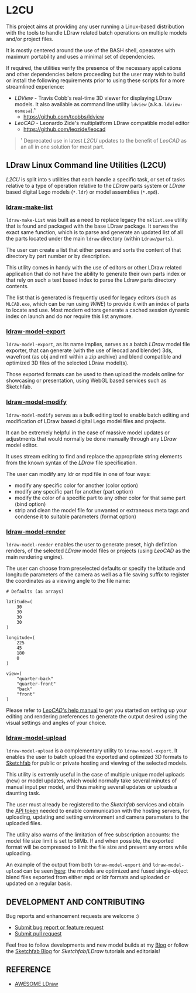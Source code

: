 # L2CU

This project aims at providing any user running a Linux-based distribution with the tools to handle LDraw related batch operations on multiple models and/or project files.

It is mostly centered around the use of the BASH shell, opearates with maximum portability and uses a minimal set of dependencies.

If required, the utilities verify the presence of the necessary applications and other dependencies before proceeding but the user may wish to build or install the following requirements prior to using these scripts for a more streamlined experience:

- *LDView* - Travis Cobb's real-time 3D viewer for displaying LDraw models. It also available as command line utility `ldview` (a.k.a. `ldview-osmesa`).¹
  -  https://github.com/tcobbs/ldview
- *LeoCAD* - Leonardo Zide's multiplatform LDraw compatible model editor
  -  https://github.com/leozide/leocad

> ¹ Deprecated use in latest *L2CU* updates to the benefit of *LeoCAD* as an all in one solution for most part.

## LDraw Linux Command line Utilities (L2CU)

*L2CU* is split into `5` utilities that each handle a specific task, or set of tasks relative to a type of operation relative to the *LDraw* parts system or *LDraw* based digital Lego models (`*.ldr`) or model assemblies (`*.mpd`).

### [ldraw-make-list](https://github.com/nathaneltitane/ldraw/blob/master/ldraw-make-list)

`ldraw-make-List` was built as a need to replace legacy the `mklist.exe` utility that is found and packaged with the base LDraw package. It serves the exact same function, which is to parse and generate an updated list of all the parts located under the main `ldraw` directory (within `Ldraw/parts`).

The user can create a list that either parses and sorts the content of that directory by part number or by description.

This utility comes in handy with the use of editors or other LDraw related application that do not have the ability to generate their own parts index or that rely on such a text based index to parse the Ldraw parts directory contents.

The list that is generated is frequently used for legacy editors (such as `MLCAD.exe`, which can be run using *WINE*) to provide it with an index of parts to locate and use. Most modern editors generate a cached session dynamic index on launch and do nor require this list anymore.

### [ldraw-model-export](https://github.com/nathaneltitane/ldraw/blob/master/ldraw-model-export)

`ldraw-model-export`, as its name implies, serves as a batch *LDraw* model file exporter, that can generate (with the use of leocad and blender) 3ds, wavefront (as obj and mtl within a zip archive) and blend compatible and optimized 3D files of the selected LDraw model(s).

Those exported formats can be used to then upload the models online for showcasing or presentation, using WebGL based services such as Sketchfab.

### [ldraw-model-modify](https://github.com/nathaneltitane/ldraw/blob/master/ldraw-model-modify)

`ldraw-model-modify` serves as a bulk editing tool to enable batch editing and modification of LDraw based digital Lego model files and projects.

It can be extremely helpful in the case of massive model updates or adjustments that would normally be done manually through any *LDraw* model editor.

It uses stream editing to find and replace the appropriate string elements from the known syntax of the *LDraw* file specification.

The user can modify any ldr or mpd file in one of four ways:

- modify any specific color for another (color option)
- modify any specific part for another (part option)
- modify the color of a specific part to any other color for that same part (bind option)
- strip and clean the model file for unwanted or extraneous meta tags and condense it to suitable parameters (format option)

### [ldraw-model-render](https://github.com/nathaneltitane/ldraw/blob/master/ldraw-model-render)

`ldraw-model-render` enables the user to generate preset, high defintion renders, of the selected *LDraw* model files or projects (using *LeoCAD* as the main rendering engine).

The user can choose from preselected defaults or specify the latitude and longitude parameters of the camera as well as a file saving suffix to register the coordinates as a viewing angle to the file name:

```
# Defaults (as arrays)

latitude=(
	30
	30
	30
	30
)

longitude=(
	225
	45
	180
	0
)

view=(
	"quarter-back"
	"quarter-front"
	"back"
	"front"
)
```

Please refer to [*LeoCAD*'s help manual](https://www.leocad.org/docs/start.html) to get you started on setting up your editing and rendering preferences to generate the output desired using the visual settings and angles of your choice.

### [ldraw-model-upload](https://github.com/nathaneltitane/ldraw/blob/master/ldraw-model-upload)

`ldraw-model-upload` is a complementary utility to `ldraw-model-export`. It enables the user to batch upload the exported and optimized 3D formats to [Sketchfab](https://sketchfab.com) for public or private hosting and viewing of the selected models.

This utility is extremly useful in the case of multiple unique model uploads (new) or model updates, which would normally take several minutes of manual input per model, and thus making several updates or uploads a daunting task.

The user must already be registered to the *Sketchfab* services and obtain the [API token](https://sketchfab.com/settings/password) needed to enable communication with the hosting servers, for uploading, updating and setting environment and camera parameters to the uploaded files.

The utility also warns of the limitation of free subscription accounts: the model file size limit is set to `50`Mb. If and when possible, the exported format will be compressed to limit the file size and prevent any errors while uploading.

An example of the output from both `ldraw-model-export` and `ldraw-model-upload` can be seen [here](https://sketchfab.com/nathaneltitane/models): the models are optimized and fused single-object blend files exported from either mpd or ldr formats and uploaded or updated on a regular basis.

## DEVELOPMENT AND CONTRIBUTING

Bug reports and enhancement requests are welcome :)

- [Submit bug report or feature request](https://github.com/nathaneltitane/ldraw/issues)
- [Submit pull request](https://github.com/nathaneltitane/ldraw/pulls)

Feel free to follow developments and new model builds at my [Blog](http://www.legolinux.com) or follow the [Sketchfab Blog](https://blog.sketchfab.com/tag/ldraw/) for *Sketchfab*/*LDraw* tutorials and editorials!

## REFERENCE

- [AWESOME LDraw](https://github.com/symbian9/awesome-ldraw)
